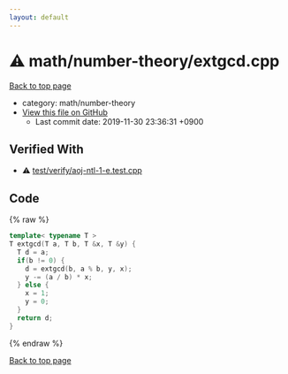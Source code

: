 ```yaml
---
layout: default
---
```


<!-- mathjax config similar to math.stackexchange -->
<script type="text/javascript" async
  src="https://cdnjs.cloudflare.com/ajax/libs/mathjax/2.7.5/MathJax.js?config=TeX-MML-AM_CHTML">
</script>
<script type="text/x-mathjax-config">
  MathJax.Hub.Config({
    TeX: { equationNumbers: { autoNumber: "AMS" }},
    tex2jax: {
      inlineMath: [ ['$','$'] ],
      processEscapes: true
    },
    "HTML-CSS": { matchFontHeight: false },
    displayAlign: "left",
    displayIndent: "2em"
  });
</script>

<script type="text/javascript" src="https://cdnjs.cloudflare.com/ajax/libs/jquery/3.4.1/jquery.min.js"></script>
<script src="https://cdn.jsdelivr.net/npm/jquery-balloon-js@1.1.2/jquery.balloon.min.js" integrity="sha256-ZEYs9VrgAeNuPvs15E39OsyOJaIkXEEt10fzxJ20+2I=" crossorigin="anonymous"></script>
<script type="text/javascript" src="../../../assets/js/copy-button.js"></script>
<link rel="stylesheet" href="../../../assets/css/copy-button.css" />


# :warning: math/number-theory/extgcd.cpp
<a href="../../../index.html">Back to top page</a>

* category: math/number-theory
* <a href="{{ site.github.repository_url }}/blob/master/math/number-theory/extgcd.cpp">View this file on GitHub</a>
    - Last commit date: 2019-11-30 23:36:31 +0900




## Verified With
* :warning: <a href="../../../verify/test/verify/aoj-ntl-1-e.test.cpp.html">test/verify/aoj-ntl-1-e.test.cpp</a>


## Code
{% raw %}
```cpp
template< typename T >
T extgcd(T a, T b, T &x, T &y) {
  T d = a;
  if(b != 0) {
    d = extgcd(b, a % b, y, x);
    y -= (a / b) * x;
  } else {
    x = 1;
    y = 0;
  }
  return d;
}

```
{% endraw %}

<a href="../../../index.html">Back to top page</a>

